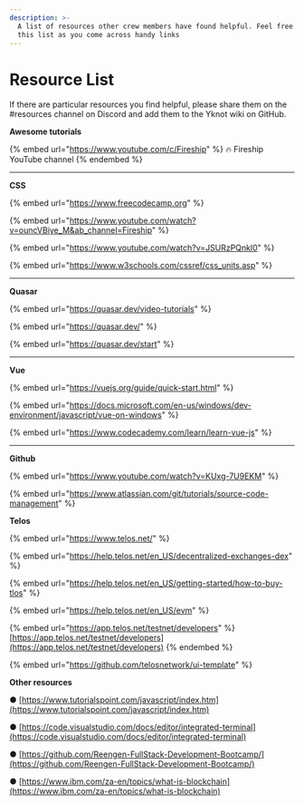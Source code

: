 ```yaml
---
description: >-
  A list of resources other crew members have found helpful. Feel free to add to
  this list as you come across handy links
---
```


# Resource List

If there are particular resources you find helpful, please share them on the #resources channel on Discord and add them to the Yknot wiki on GitHub.&#x20;

&#x20;

**Awesome tutorials**

{% embed url="https://www.youtube.com/c/Fireship" %}
:fire: Fireship YouTube channel&#x20;
{% endembed %}

****

**CSS** &#x20;

{% embed url="https://www.freecodecamp.org" %}

{% embed url="https://www.youtube.com/watch?v=ouncVBiye_M&ab_channel=Fireship" %}

{% embed url="https://www.youtube.com/watch?v=JSURzPQnkl0" %}

{% embed url="https://www.w3schools.com/cssref/css_units.asp" %}

****

**Quasar**

{% embed url="https://quasar.dev/video-tutorials" %}

{% embed url="https://quasar.dev/" %}

{% embed url="https://quasar.dev/start" %}

****

**Vue**

{% embed url="https://vuejs.org/guide/quick-start.html" %}

{% embed url="https://docs.microsoft.com/en-us/windows/dev-environment/javascript/vue-on-windows" %}

{% embed url="https://www.codecademy.com/learn/learn-vue-js" %}

****

**Github**

{% embed url="https://www.youtube.com/watch?v=KUxg-7U9EKM" %}

{% embed url="https://www.atlassian.com/git/tutorials/source-code-management" %}

&#x20;           &#x20;

**Telos**

{% embed url="https://www.telos.net/" %}

{% embed url="https://help.telos.net/en_US/decentralized-exchanges-dex" %}

{% embed url="https://help.telos.net/en_US/getting-started/how-to-buy-tlos" %}

{% embed url="https://help.telos.net/en_US/evm" %}

{% embed url="https://app.telos.net/testnet/developers" %}
[https://app.telos.net/testnet/developers](https://app.telos.net/testnet/developers)
{% endembed %}

{% embed url="https://github.com/telosnetwork/ui-template" %}

&#x20;

**Other resources**  &#x20;

●      [https://www.tutorialspoint.com/javascript/index.htm](https://www.tutorialspoint.com/javascript/index.htm) &#x20;

●      [https://code.visualstudio.com/docs/editor/integrated-terminal](https://code.visualstudio.com/docs/editor/integrated-terminal) &#x20;

●      [https://github.com/Reengen-FullStack-Development-Bootcamp/](https://github.com/Reengen-FullStack-Development-Bootcamp/)

●      [https://www.ibm.com/za-en/topics/what-is-blockchain](https://www.ibm.com/za-en/topics/what-is-blockchain)
